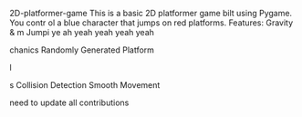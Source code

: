 


     


 2D-platformer-game
This is a basic 2D platformer game 
bilt using Pygame. You contr
ol a blue 
character that jumps on red platforms.
Features: Gravity &amp;
m
Jumpi
ye ah yeah yeah yeah yeah

chanics Randomly Generated Platform

l



s Collision Detection  Smooth Movement




need  to update all contributions 



 